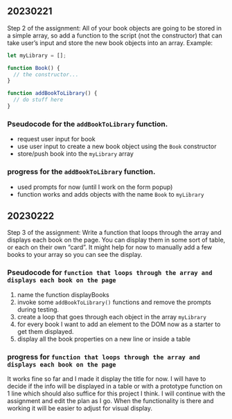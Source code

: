 ## 20230221

Step 2 of the assignment: All of your book objects are going to be stored in a simple array, so add a function to the script (not the constructor) that can take user’s input and store the new book objects into an array. 
Example:
```js
let myLibrary = [];

function Book() {
  // the constructor...
}

function addBookToLibrary() {
  // do stuff here
}
```

### Pseudocode for the `addBookToLibrary` function.
- request user input for book
- use user input to create a new book object using the `Book` constructor
- store/push book into the `myLibrary` array

### progress for the `addBookToLibrary` function.
- used prompts for now (until I work on the form popup)
- function works and adds objects with the name `Book` to `myLibrary`

## 20230222

Step 3 of the assignment: Write a function that loops through the array and displays each book on the page. You can display them in some sort of table, or each on their own “card”. It might help for now to manually add a few books to your array so you can see the display.

### Pseudocode for `function that loops through the array and displays each book on the page`
1. name the function displayBooks
2. invoke some `addBookToLibrary()` functions and remove the prompts during testing.
3. create a loop that goes through each object in the array `myLibrary`
4. for every book I want to add an element to the DOM now as a starter to get them displayed.
5. display all the book properties on a new line or inside a table

### progress for `function that loops through the array and displays each book on the page`
It works fine so far and I made it display the title for now. I will have to decide if the info will be displayed in a table or with a prototype function on 1 line which should also suffice for this project I think. I will continue with the assignment and edit the plan as I go. When the functionality is there and working it will be easier to adjust for visual display.